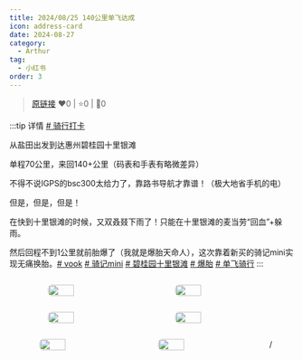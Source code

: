 ```yaml
---
title: 2024/08/25 140公里单飞达成
icon: address-card
date: 2024-08-27
category:
  - Arthur
tag:
  - 小红书
order: 3
---
```

> [原链接](https://www.xiaohongshu.com/explore/66cd831b000000001d01a140)
> ❤️0 | ⭐️0 | 💬0

:::tip 详情
[# 骑行打卡](https://www.xiaohongshu.com/search_result/?keyword=%E9%AA%91%E8%A1%8C%E6%89%93%E5%8D%A1&type=54&source=web_note_detail_r10)

从盐田出发到达惠州碧桂园十里银滩

单程70公里，来回140+公里（码表和手表有略微差异）

不得不说IGPS的bsc300太给力了，靠路书导航才靠谱！（极大地省手机的电）

但是，但是，但是！

在快到十里银滩的时候，又双叒叕下雨了！只能在十里银滩的麦当劳“回血”+躲雨。

然后回程不到1公里就前胎爆了（我就是爆胎天命人），这次靠着新买的骑记mini实现无痛换胎。[# vook](https://www.xiaohongshu.com/search_result/?keyword=vook&type=54&source=web_note_detail_r10) [# 骑记mini](https://www.xiaohongshu.com/search_result/?keyword=%E9%AA%91%E8%AE%B0mini&type=54&source=web_note_detail_r10) [# 碧桂园十里银滩](https://www.xiaohongshu.com/search_result/?keyword=%E7%A2%A7%E6%A1%82%E5%9B%AD%E5%8D%81%E9%87%8C%E9%93%B6%E6%BB%A9&type=54&source=web_note_detail_r10) [# 爆胎](https://www.xiaohongshu.com/search_result/?keyword=%E7%88%86%E8%83%8E&type=54&source=web_note_detail_r10) [# 单飞骑行](https://www.xiaohongshu.com/search_result/?keyword=%E5%8D%95%E9%A3%9E%E9%AA%91%E8%A1%8C&type=54&source=web_note_detail_r10)
:::

<div class="image-preview">
<img src="https://pan.4a1801.life:11443/d/NAS/XHS_fsy/66cd831b000000001d01a140_1.webp" width="210px" style="margin: 5px;" align="center" />
<img src="https://pan.4a1801.life:11443/d/NAS/XHS_fsy/66cd831b000000001d01a140_2.webp" width="210px" style="margin: 5px;" align="center" />
<img src="https://pan.4a1801.life:11443/d/NAS/XHS_fsy/66cd831b000000001d01a140_3.webp" width="210px" style="margin: 5px;" align="center" />
<img src="https://pan.4a1801.life:11443/d/NAS/XHS_fsy/66cd831b000000001d01a140_4.webp" width="210px" style="margin: 5px;" align="center" />
<img src="https://pan.4a1801.life:11443/d/NAS/XHS_fsy/66cd831b000000001d01a140_5.webp" width="210px" style="margin: 5px;" align="center" />
<img src="https://pan.4a1801.life:11443/d/NAS/XHS_fsy/66cd831b000000001d01a140_6.webp" width="210px" style="margin: 5px;" align="center" />
/</div>

<style>
  .image-preview {
    display: flex;
    justify-content: space-evenly;
    align-items: center;
    flex-wrap: wrap;
  }

  .image-preview > img {
     box-sizing: border-box;
     width: 32% !important;
     padding: 9px;
     border-radius: 16px;
  }

  @media (max-width: 719px){
    .image-preview > img {
      width: 50% !important;
    }
  }

  @media (max-width: 419px){
    .image-preview > img {
      width: 100% !important;
    }
  }
</style>